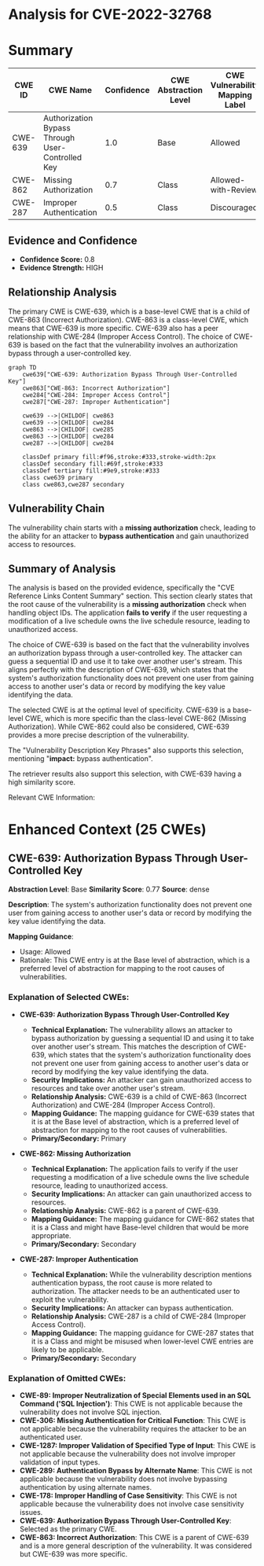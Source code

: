 # Analysis for CVE-2022-32768

# Summary
| CWE ID | CWE Name | Confidence | CWE Abstraction Level | CWE Vulnerability Mapping Label | CWE-Vulnerability Mapping Notes |
|---|---|---|---|---|---|
| CWE-639 | Authorization Bypass Through User-Controlled Key | 1.0 | Base | Allowed | Primary CWE |
| CWE-862 | Missing Authorization | 0.7 | Class | Allowed-with-Review | Secondary Candidate |
| CWE-287 | Improper Authentication | 0.5 | Class | Discouraged | Secondary Candidate |

## Evidence and Confidence

*   **Confidence Score:** 0.8
*   **Evidence Strength:** HIGH

## Relationship Analysis
The primary CWE is CWE-639, which is a base-level CWE that is a child of CWE-863 (Incorrect Authorization). CWE-863 is a class-level CWE, which means that CWE-639 is more specific. CWE-639 also has a peer relationship with CWE-284 (Improper Access Control). The choice of CWE-639 is based on the fact that the vulnerability involves an authorization bypass through a user-controlled key.

```mermaid
graph TD
    cwe639["CWE-639: Authorization Bypass Through User-Controlled Key"]
    cwe863["CWE-863: Incorrect Authorization"]
    cwe284["CWE-284: Improper Access Control"]
    cwe287["CWE-287: Improper Authentication"]

    cwe639 -->|CHILDOF| cwe863
    cwe639 -->|CHILDOF| cwe284
    cwe863 -->|CHILDOF| cwe285
    cwe863 -->|CHILDOF| cwe284
    cwe287 -->|CHILDOF| cwe284

    classDef primary fill:#f96,stroke:#333,stroke-width:2px
    classDef secondary fill:#69f,stroke:#333
    classDef tertiary fill:#9e9,stroke:#333
    class cwe639 primary
    class cwe863,cwe287 secondary
```

## Vulnerability Chain
The vulnerability chain starts with a **missing authorization** check, leading to the ability for an attacker to **bypass authentication** and gain unauthorized access to resources.

## Summary of Analysis
The analysis is based on the provided evidence, specifically the "CVE Reference Links Content Summary" section. This section clearly states that the root cause of the vulnerability is a **missing authorization** check when handling object IDs. The application **fails to verify** if the user requesting a modification of a live schedule owns the live schedule resource, leading to unauthorized access.

The choice of CWE-639 is based on the fact that the vulnerability involves an authorization bypass through a user-controlled key. The attacker can guess a sequential ID and use it to take over another user's stream. This aligns perfectly with the description of CWE-639, which states that the system's authorization functionality does not prevent one user from gaining access to another user's data or record by modifying the key value identifying the data.

The selected CWE is at the optimal level of specificity. CWE-639 is a base-level CWE, which is more specific than the class-level CWE-862 (Missing Authorization). While CWE-862 could also be considered, CWE-639 provides a more precise description of the vulnerability.

The "Vulnerability Description Key Phrases" also supports this selection, mentioning "**impact:** bypass authentication".

The retriever results also support this selection, with CWE-639 having a high similarity score.

Relevant CWE Information:

# Enhanced Context (25 CWEs)

## CWE-639: Authorization Bypass Through User-Controlled Key
**Abstraction Level**: Base
**Similarity Score**: 0.77
**Source**: dense

**Description**:
The system's authorization functionality does not prevent one user from gaining access to another user's data or record by modifying the key value identifying the data.

**Mapping Guidance**:
- Usage: Allowed
- Rationale: This CWE entry is at the Base level of abstraction, which is a preferred level of abstraction for mapping to the root causes of vulnerabilities.

### Explanation of Selected CWEs:

*   **CWE-639: Authorization Bypass Through User-Controlled Key**
    *   **Technical Explanation:** The vulnerability allows an attacker to bypass authorization by guessing a sequential ID and using it to take over another user's stream. This matches the description of CWE-639, which states that the system's authorization functionality does not prevent one user from gaining access to another user's data or record by modifying the key value identifying the data.
    *   **Security Implications:** An attacker can gain unauthorized access to resources and take over another user's stream.
    *   **Relationship Analysis:** CWE-639 is a child of CWE-863 (Incorrect Authorization) and CWE-284 (Improper Access Control).
    *   **Mapping Guidance:** The mapping guidance for CWE-639 states that it is at the Base level of abstraction, which is a preferred level of abstraction for mapping to the root causes of vulnerabilities.
    *   **Primary/Secondary:** Primary

*   **CWE-862: Missing Authorization**
    *   **Technical Explanation:** The application fails to verify if the user requesting a modification of a live schedule owns the live schedule resource, leading to unauthorized access.
    *   **Security Implications:** An attacker can gain unauthorized access to resources.
    *   **Relationship Analysis:** CWE-862 is a parent of CWE-639.
    *   **Mapping Guidance:** The mapping guidance for CWE-862 states that it is a Class and might have Base-level children that would be more appropriate.
    *   **Primary/Secondary:** Secondary

*   **CWE-287: Improper Authentication**
    *   **Technical Explanation:** While the vulnerability description mentions authentication bypass, the root cause is more related to authorization. The attacker needs to be an authenticated user to exploit the vulnerability.
    *   **Security Implications:** An attacker can bypass authentication.
    *   **Relationship Analysis:** CWE-287 is a child of CWE-284 (Improper Access Control).
    *   **Mapping Guidance:** The mapping guidance for CWE-287 states that it is a Class and might be misused when lower-level CWE entries are likely to be applicable.
    *   **Primary/Secondary:** Secondary

### Explanation of Omitted CWEs:

*   **CWE-89: Improper Neutralization of Special Elements used in an SQL Command ('SQL Injection')**: This CWE is not applicable because the vulnerability does not involve SQL injection.
*   **CWE-306: Missing Authentication for Critical Function**: This CWE is not applicable because the vulnerability requires the attacker to be an authenticated user.
*   **CWE-1287: Improper Validation of Specified Type of Input**: This CWE is not applicable because the vulnerability does not involve improper validation of input types.
*   **CWE-289: Authentication Bypass by Alternate Name**: This CWE is not applicable because the vulnerability does not involve bypassing authentication by using alternate names.
*   **CWE-178: Improper Handling of Case Sensitivity**: This CWE is not applicable because the vulnerability does not involve case sensitivity issues.
*   **CWE-639: Authorization Bypass Through User-Controlled Key**: Selected as the primary CWE.
*   **CWE-863: Incorrect Authorization**: This CWE is a parent of CWE-639 and is a more general description of the vulnerability. It was considered but CWE-639 was more specific.